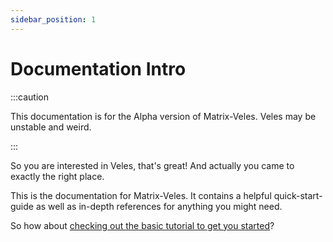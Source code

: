 ```yaml
---
sidebar_position: 1
---
```


# Documentation Intro

:::caution

This documentation is for the Alpha version of Matrix-Veles. Veles may be unstable and weird.

:::

So you are interested in Veles, that's great! And actually you came to exactly the right place.

This is the documentation for Matrix-Veles. It contains a helpful quick-start-guide as well as in-depth references for anything you might need.

So how about [checking out the basic tutorial to get you started](tutorial-basics/install)?
